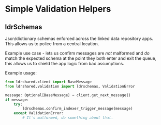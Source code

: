 # Simple Validation Helpers

## ldrSchemas

Json/dictionary schemas enforced across the linked data repository apps. This allows us to police from a central location.

Example use case - lets us confirm messages are _not_ malformed and _do_ match the expected schema at the point they both enter and exit the queue, this allows us to shield the app logic from bad assumptions.

Example usage:

```python
from ldrshared.client import BaseMessage
from ldrshared.validation import ldrschemas, ValidationError

message: Optional[BaseMessage] = client.get_next_message()
if message:
    try:
        ldrschemas.confirm_indexer_trigger_message(message)
    except ValidationError:
        # It's malformed, do something about that.
```